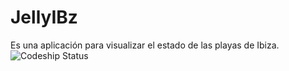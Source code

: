 JellyIBz
===================

Es una aplicación para visualizar el estado de las playas de Ibiza.
![Codeship Status](https://www.codeship.io/projects/58021c40-5e7c-0131-e9a7-1acd8de49c7b/status)
